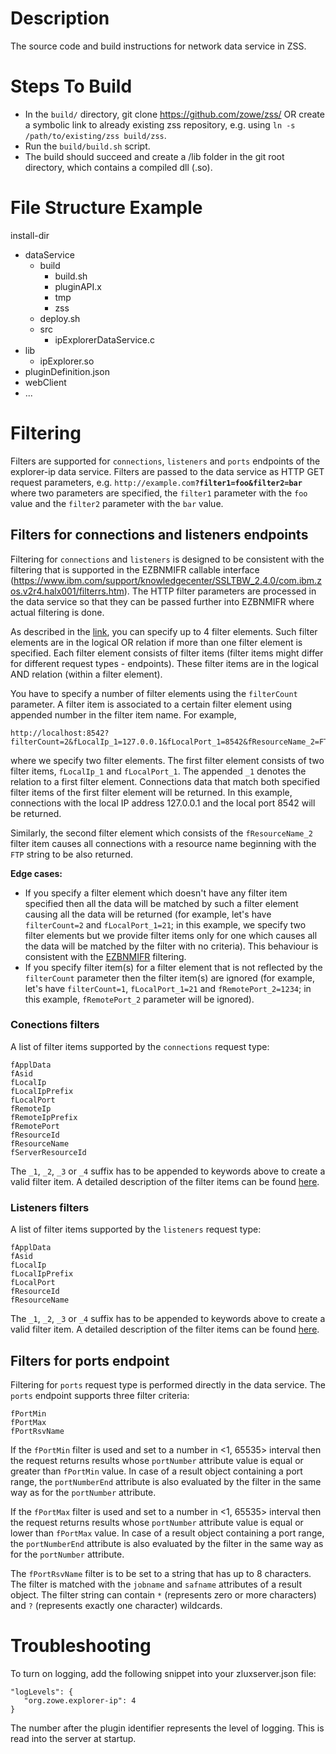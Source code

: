 # Description
The source code and build instructions for network data service in ZSS.

# Steps To Build
- In the `build/` directory, git clone https://github.com/zowe/zss/ OR create a symbolic link to already existing zss repository, e.g. using `ln -s /path/to/existing/zss build/zss`.
- Run the `build/build.sh` script.
- The build should succeed and create a /lib folder in the git root directory, which contains a compiled dll (.so).

# File Structure Example
install-dir
- dataService
    - build
        - build.sh
        - pluginAPI.x
        - tmp
        - zss
    - deploy.sh
    - src
        - ipExplorerDataService.c
- lib
    - ipExplorer.so
- pluginDefinition.json
- webClient
- ...

# Filtering
Filters are supported for `connections`, `listeners` and `ports` endpoints of the explorer-ip data service. Filters are passed to the data service as HTTP GET request parameters, e.g. <code>ht<span>tp://</span>example.com<b>?filter1=foo&filter2=bar</b></code> where two parameters are specified, the `filter1` parameter with the `foo` value and the `filter2` parameter with the `bar` value.

## Filters for connections and listeners endpoints
Filtering for `connections` and `listeners` is designed to be consistent with the filtering that is supported in the EZBNMIFR callable interface (https://www.ibm.com/support/knowledgecenter/SSLTBW_2.4.0/com.ibm.zos.v2r4.halx001/filterrs.htm). The HTTP filter parameters are processed in the data service so that they can be passed further into EZBNMIFR where actual filtering is done.

As described in the [link](https://www.ibm.com/support/knowledgecenter/SSLTBW_2.4.0/com.ibm.zos.v2r4.halx001/filterrs.htm), you can specify up to 4 filter elements. Such filter elements are in the logical OR relation if more than one filter element is specified. Each filter element consists of filter items (filter items might differ for different request types - endpoints). These filter items are in the logical AND relation (within a filter element).

You have to specify a number of filter elements using the `filterCount` parameter. A filter item is associated to a certain filter element using appended number in the filter item name. For example,
```
http://localhost:8542?filterCount=2&fLocalIp_1=127.0.0.1&fLocalPort_1=8542&fResourceName_2=FTP*
```
where we specify two filter elements. The first filter element consists of two filter items, `fLocalIp_1` and `fLocalPort_1`. The appended `_1` denotes the relation to a first filter element. Connections data that match both specified filter items of the first filter element will be returned. In this example, connections with the local IP address 127.0.0.1 and the local port 8542 will be returned.

Similarly, the second filter element which consists of the `fResourceName_2` filter item causes all connections with a resource name beginning with the `FTP` string to be also returned.

**Edge cases:**
- If you specify a filter element which doesn't have any filter item specified then all the data will be matched by such a filter element causing all the data will be returned (for example, let's have `filterCount=2` and `fLocalPort_1=21`; in this example, we specify two filter elements but we provide filter items only for one which causes all the data will be matched by the filter with no criteria). This behaviour is consistent with the [EZBNMIFR](https://www.ibm.com/support/knowledgecenter/SSLTBW_2.4.0/com.ibm.zos.v2r4.halx001/filterrs.htm) filtering.
- If you specify filter item(s) for a filter element that is not reflected by the `filterCount` parameter then the filter item(s) are ignored (for example, let's have `filterCount=1`, `fLocalPort_1=21` and `fRemotePort_2=1234`; in this example, `fRemotePort_2` parameter will be ignored).

### Conections filters
A list of filter items supported by the `connections` request type:
```
fApplData
fAsid
fLocalIp
fLocalIpPrefix
fLocalPort
fRemoteIp
fRemoteIpPrefix
fRemotePort
fResourceId
fResourceName
fServerResourceId
```
The `_1`, `_2`, `_3` or `_4` suffix has to be appended to keywords above to create a valid filter item. A detailed description of the filter items can be found [here](https://www.ibm.com/support/knowledgecenter/SSLTBW_2.4.0/com.ibm.zos.v2r4.halx001/filterrs.htm).

### Listeners filters
A list of filter items supported by the `listeners` request type:
```
fApplData
fAsid
fLocalIp
fLocalIpPrefix
fLocalPort
fResourceId
fResourceName
```
The `_1`, `_2`, `_3` or `_4` suffix has to be appended to keywords above to create a valid filter item. A detailed description of the filter items can be found [here](https://www.ibm.com/support/knowledgecenter/SSLTBW_2.4.0/com.ibm.zos.v2r4.halx001/filterrs.htm).

## Filters for ports endpoint
Filtering for `ports` request type is performed directly in the data service. The `ports` endpoint supports three filter criteria:
```
fPortMin
fPortMax
fPortRsvName
```
If the `fPortMin` filter is used and set to a number in <1, 65535> interval then the request returns results whose `portNumber` attribute value is equal or greater than `fPortMin` value. In case of a result object containing a port range, the `portNumberEnd` attribute is also evaluated by the filter in the same way as for the `portNumber` attribute.

If the `fPortMax` filter is used and set to a number in <1, 65535> interval then the request returns results whose `portNumber` attribute value is equal or lower than `fPortMax` value. In case of a result object containing a port range, the `portNumberEnd` attribute is also evaluated by the filter in the same way as for the `portNumber` attribute.

The `fPortRsvName` filter is to be set to a string that has up to 8 characters. The filter is matched with the `jobname` and `safname` attributes of a result object. The filter string can contain `*` (represents zero or more characters) and `?` (represents exactly one character) wildcards.

# Troubleshooting
To turn on logging, add the following snippet into your zluxserver.json file:

```
"logLevels": {
   "org.zowe.explorer-ip": 4
}
```

The number after the plugin identifier represents the level of logging. This is read into the server at startup.
